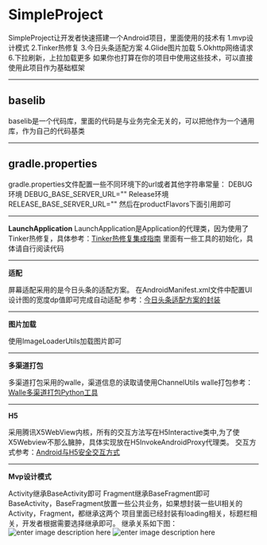 # SimpleProject
SimpleProject让开发者快速搭建一个Android项目，里面使用的技术有
 1.mvp设计模式 
2.Tinker热修复 
3.今日头条适配方案 
4.Glide图片加载 
5.Okhttp网络请求 
6.下拉刷新，上拉加载更多
如果你也打算在你的项目中使用这些技术，可以直接使用此项目作为基础框架


----------

**baselib**
-----------

baselib是一个代码库，里面的代码是与业务完全无关的，可以把他作为一个通用库，作为自己的代码基类

----------

**gradle.properties**
---------------------

gradle.properties文件配置一些不同环境下的url或者其他字符串常量：
DEBUG环境
DEBUG_BASE_SERVER_URL=""
Release环境
RELEASE_BASE_SERVER_URL=""
然后在productFlavors下面引用即可


----------


**LaunchApplication**
LaunchApplication是Application的代理类，因为使用了Tinker热修复，具体参考：[Tinker热修复集成指南](https://github.com/Tencent/tinker/wiki/Tinker-%E6%8E%A5%E5%85%A5%E6%8C%87%E5%8D%97)
里面有一些工具的初始化，具体请自行阅读代码


----------


**适配**

屏幕适配采用的是今日头条的适配方案。
在AndroidManifest.xml文件中配置UI设计图的宽度dp值即可完成自动适配
参考：[今日头条适配方案的封装](https://github.com/JessYanCoding/AndroidAutoSize)


----------
**图片加载**

使用ImageLoaderUtils加载图片即可


----------
**多渠道打包**

多渠道打包采用的walle，渠道信息的读取请使用ChannelUtils
walle打包参考：[Walle多渠道打包Python工具](https://github.com/Jay-Goo/ProtectedApkResignerForWalle)

----------

**H5**

采用腾讯X5WebView内核，所有的交互方法写在H5Interactive类中,为了使X5Webview不那么臃肿，具体实现放在H5InvokeAndroidProxy代理类。
交互方式参考：[Android与H5安全交互方式](https://github.com/pedant/safe-java-js-webview-bridge)

----------
**Mvp设计模式**

Activity继承BaseActivity即可
Fragment继承BaseFragment即可
BaseActivity，BaseFragment放置一些公共业务，如果想封装一些UI相关的Activity，Fragment，都继承这两个
项目里面已经封装有loading相关，标题栏相关，开发者根据需要选择继承即可。
继承关系如下图：
![enter image description here](https://github.com/zhongxiong00/SimpleProject/blob/master/pics/activity.jpg)
![enter image description here](https://github.com/zhongxiong00/SimpleProject/blob/master/pics/fragment.jpg)

